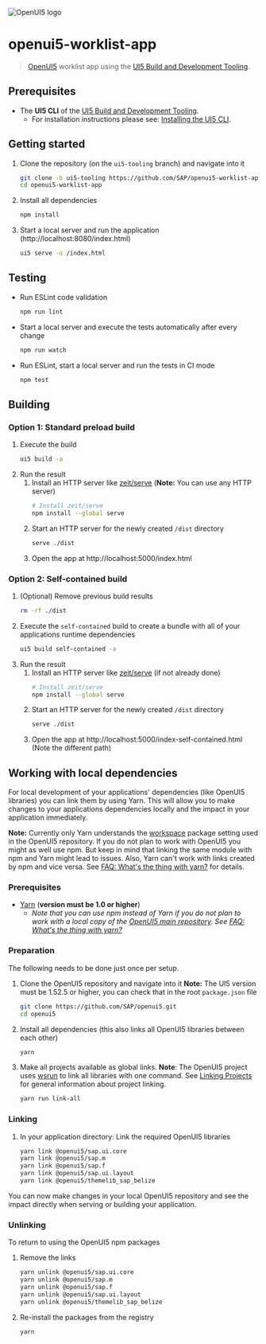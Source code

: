 ![OpenUI5 logo](http://openui5.org/images/OpenUI5_new_big_side.png)

# openui5-worklist-app
> [OpenUI5](https://github.com/SAP/openui5) worklist app using the [UI5 Build and Development Tooling](https://github.com/SAP/ui5-tooling).

## Prerequisites
- The **UI5 CLI** of the [UI5 Build and Development Tooling](https://github.com/SAP/ui5-tooling#installing-the-ui5-cli).
    - For installation instructions please see: [Installing the UI5 CLI](https://github.com/SAP/ui5-tooling#installing-the-ui5-cli).

## Getting started
1. Clone the repository (on the `ui5-tooling` branch) and navigate into it
    ```sh
    git clone -b ui5-tooling https://github.com/SAP/openui5-worklist-app.git
    cd openui5-worklist-app
    ```
1. Install all dependencies
    ```sh
    npm install
    ```

1. Start a local server and run the application (http://localhost:8080/index.html)
    ```sh
    ui5 serve -o /index.html
    ```

## Testing
* Run ESLint code validation
    ```sh
    npm run lint
    ```
* Start a local server and execute the tests automatically after every change
    ```sh
    npm run watch
    ```
* Run ESLint, start a local server and run the tests in CI mode
    ```sh
    npm test
    ```
## Building
### Option 1: Standard preload build
1. Execute the build
    ```sh
    ui5 build -a
    ```
1. Run the result
    1. Install an HTTP server like [zeit/serve](https://www.npmjs.com/package/serve) (**Note:** You can use any HTTP server)
        ```sh
        # Install zeit/serve
        npm install --global serve
        ```
    1. Start an HTTP server for the newly created `/dist` directory
        ```sh
        serve ./dist
        ```
    1. Open the app at http://localhost:5000/index.html

### Option 2: Self-contained build
1. (Optional) Remove previous build results
   ```sh
   rm -rf ./dist
   ```
1. Execute the `self-contained` build to create a bundle with all of your applications runtime dependencies
    ```sh
    ui5 build self-contained -a
    ```
1. Run the result
    1. Install an HTTP server like [zeit/serve](https://www.npmjs.com/package/serve) (if not already done)
        ```sh
        # Install zeit/serve
        npm install --global serve
        ```
    1. Start an HTTP server for the newly created `/dist` directory
        ```sh
        serve ./dist
        ```
    1. Open the app at http://localhost:5000/index-self-contained.html (Note the different path)

## Working with local dependencies

For local development of your applications' dependencies (like OpenUI5 libraries) you can link them by using Yarn. This will allow you to make changes to your applications dependencies locally and the impact in your application immediately.

**Note:** Currently only Yarn understands the [workspace](https://yarnpkg.com/lang/en/docs/workspaces/) package setting used in the OpenUI5 repository. If you do not plan to work with OpenUI5 you might as well use npm. But keep in mind that linking the same module with npm and Yarn might lead to issues. Also, Yarn can't work with links created by npm and vice versa. See [FAQ: What's the thing with yarn?](https://github.com/SAP/ui5-tooling#whats-the-thing-with-yarn) for details.

### Prerequisites

- [Yarn](https://yarnpkg.com/en/docs/install) (**version must be 1.0 or higher**)
    - *Note that you can use npm instead of Yarn if you do not plan to work with a local copy of the [OpenUI5 main repository](https://github.com/SAP/openui5). See [FAQ: What's the thing with yarn?](https://github.com/SAP/ui5-tooling#whats-the-thing-with-yarn)*

### Preparation
The following needs to be done just once per setup.

1. Clone the OpenUI5 repository and navigate into it
    **Note:** The UI5 version must be 1.52.5 or higher, you can check that in the root `package.json` file
    ```sh
    git clone https://github.com/SAP/openui5.git
    cd openui5
    ```
1. Install all dependencies (this also links all OpenUI5 libraries between each other)
    ```sh
    yarn
    ```
1. Make all projects available as global links. **Note**: The OpenUI5 project uses [wsrun](https://github.com/whoeverest/wsrun) to link all libraries with one command. See [Linking Projects](https://github.com/SAP/ui5-tooling#linking-projects) for general information about project linking.
    ```sh
    yarn run link-all
    ```

### Linking
1. In your application directory: Link the required OpenUI5 libraries
    ```sh
    yarn link @openui5/sap.ui.core
    yarn link @openui5/sap.m
    yarn link @openui5/sap.f
    yarn link @openui5/sap.ui.layout
    yarn link @openui5/themelib_sap_belize
    ```

You can now make changes in your local OpenUI5 repository and see the impact directly when serving or building your application.

### Unlinking
To return to using the OpenUI5 npm packages

1. Remove the links
    ```sh
    yarn unlink @openui5/sap.ui.core
    yarn unlink @openui5/sap.m
    yarn unlink @openui5/sap.f
    yarn unlink @openui5/sap.ui.layout
    yarn unlink @openui5/themelib_sap_belize
    ```
1. Re-install the packages from the registry
    ```sh
    yarn
    ```

